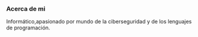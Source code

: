 ### Acerca de mi

Informático,apasionado por mundo de la ciberseguridad y de los lenguajes de programación. 
